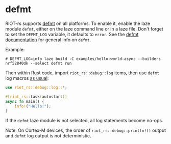 # defmt

RIOT-rs supports [defmt] on all platforms.
To enable it, enable the laze module `defmt`, either on the laze command line or
in a laze file. Don't forget to set the `DEFMT_LOG` variable, it defaults to `error`.
See the [defmt documentation] for general info on `defmt`.

Example:

```shell
# DEFMT_LOG=info laze build -C examples/hello-world-async --builders nrf52840dk --select defmt run
```

Then within Rust code, import `riot_rs::debug::log` items, then use `defmt` log
macros [as usual][defmt-macros]:

```rust
use riot_rs::debug::log::*;

#[riot_rs::task(autostart)]
async fn main() {
    info!("Hello!");
}
```

If the `defmt` laze module is not selected, all log statements become no-ops.

Note: On Cortex-M devices, the order of `riot_rs::debug::println!()` output and
      `defmt` log output is not deterministic.

[defmt]: https://github.com/knurling-rs/defmt
[defmt documentation]: https://defmt.ferrous-systems.com/
[defmt-macros]: https://defmt.ferrous-systems.com/macros
